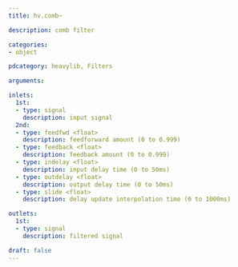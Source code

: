 ```yaml
---
title: hv.comb~

description: comb filter

categories:
- object

pdcategory: heavylib, Filters

arguments:

inlets:
  1st:
  - type: signal
    description: input signal
  2nd:
  - type: feedfwd <float>
    description: feedforward amount (0 to 0.999)
  - type: feedback <float>
    description: feedback amount (0 to 0.999)
  - type: indelay <float>
    description: input delay time (0 to 50ms)
  - type: outdelay <float>
    description: output delay time (0 to 50ms)
  - type: slide <float>
    description: delay update interpolation time (0 to 1000ms)

outlets:
  1st:
  - type: signal
    description: filtered signal

draft: false
---
```




